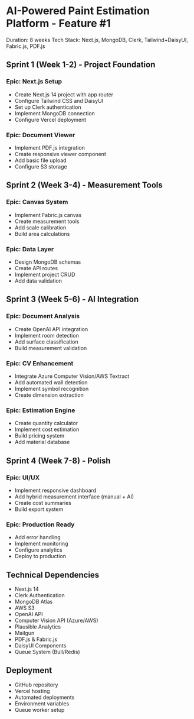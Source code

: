 # AI-Powered Paint Estimation Platform - Feature #1

Duration: 8 weeks
Tech Stack: Next.js, MongoDB, Clerk, Tailwind+DaisyUI, Fabric.js, PDF.js

## Sprint 1 (Week 1-2) - Project Foundation

### Epic: Next.js Setup

- Create Next.js 14 project with app router
- Configure Tailwind CSS and DaisyUI
- Set up Clerk authentication
- Implement MongoDB connection
- Configure Vercel deployment

### Epic: Document Viewer

- Implement PDF.js integration
- Create responsive viewer component
- Add basic file upload
- Configure S3 storage

## Sprint 2 (Week 3-4) - Measurement Tools

### Epic: Canvas System

- Implement Fabric.js canvas
- Create measurement tools
- Add scale calibration
- Build area calculations

### Epic: Data Layer

- Design MongoDB schemas
- Create API routes
- Implement project CRUD
- Add data validation

## Sprint 3 (Week 5-6) - AI Integration

### Epic: Document Analysis

- Create OpenAI API integration
- Implement room detection
- Add surface classification
- Build measurement validation

### Epic: CV Enhancement

- Integrate Azure Computer Vision/AWS Textract
- Add automated wall detection
- Implement symbol recognition
- Create dimension extraction

### Epic: Estimation Engine

- Create quantity calculator
- Implement cost estimation
- Build pricing system
- Add material database

## Sprint 4 (Week 7-8) - Polish

### Epic: UI/UX

- Implement responsive dashboard
- Add hybrid measurement interface (manual + AI)
- Create cost summaries
- Build export system

### Epic: Production Ready

- Add error handling
- Implement monitoring
- Configure analytics
- Deploy to production

## Technical Dependencies

- Next.js 14
- Clerk Authentication
- MongoDB Atlas
- AWS S3
- OpenAI API
- Computer Vision API (Azure/AWS)
- Plausible Analytics
- Mailgun
- PDF.js & Fabric.js
- DaisyUI Components
- Queue System (Bull/Redis)

## Deployment

- GitHub repository
- Vercel hosting
- Automated deployments
- Environment variables
- Queue worker setup